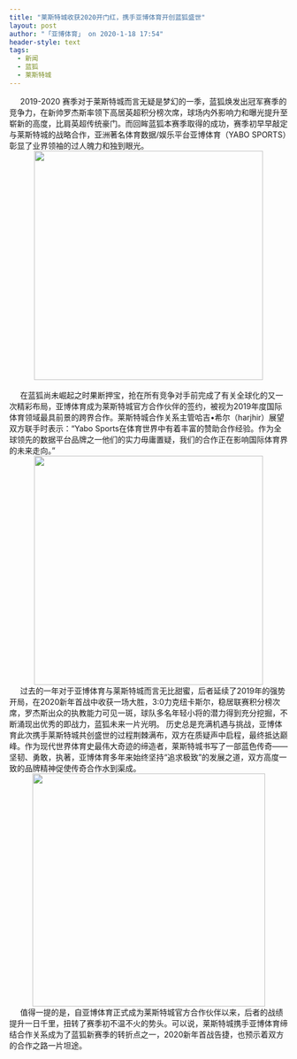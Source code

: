 ```yaml
---
title: "莱斯特城收获2020开门红，携手亚博体育开创蓝狐盛世"
layout: post
author: "「亚博体育」 on 2020-1-18 17:54"
header-style: text
tags:
  - 新闻
  - 蓝狐
  - 莱斯特城
---
```


<head></head>
<body>
 <div align="left"> 
  <font face="&amp;quot;">&nbsp; &nbsp;&nbsp;&nbsp;2019-2020</font> 
  <font face="&amp;quot;">赛季对于莱斯特城而言无疑是梦幻的一季，蓝狐焕发出冠军赛季的竞争力，在新帅罗杰斯率领下高居英超积分榜次席，球场内外影响力和曝光提升至崭新的高度，比肩英超传统豪门。而回眸蓝狐本赛季取得的成功，赛季初早早敲定与莱斯特城的战略合作，亚洲著名体育数据/娱乐平台亚博体育（YABO SPORTS）彰显了业界领袖的过人魄力和独到眼光。</font> 
 </div> 
 <div align="center"> 
  <ignore_js_op> 
   <img aid="1328163" src="https://bbs.boniu123.cc/data/attachment/forum/202001/18/175316yhv8hd4922hu9u4u.png" zoomfile="data/attachment/forum/202001/18/175316yhv8hd4922hu9u4u.png" file="data/attachment/forum/202001/18/175316yhv8hd4922hu9u4u.png" width="414" inpost="1"> 
   <div class="tip tip_4 aimg_tip" id="aimg_1328163_menu" style="position: absolute; display: none" disautofocus="true"> 
    <div class="xs0"> 
     <p><strong>6.1.png</strong> <em class="xg1">(164.6 KB, 下载次数: 0)</em></p> 
     <p> <a href="forum.php?mod=attachment&amp;aid=MTMyODE2M3xmNDgxZjE0YXwxNTc5Mzc4OTkyfDB8NTUzNTI5&amp;nothumb=yes" target="_blank">下载附件</a> &nbsp;<a href="javascript:;" onclick="showWindow(this.id, this.getAttribute('url'), 'get', 0);" id="savephoto_1328163" url="home.php?mod=spacecp&amp;ac=album&amp;op=saveforumphoto&amp;aid=1328163&amp;handlekey=savephoto_1328163">保存到相册</a> </p> 
     <p class="xg1 y"><span title="2020-1-18 17:53">昨天&nbsp;17:53</span> 上传</p> 
    </div> 
    <div class="tip_horn"></div> 
   </div> 
  </ignore_js_op> 
 </div> 
 <div align="left"> 
  <font face="&amp;quot;">&nbsp; &nbsp;&nbsp; &nbsp;&nbsp; &nbsp;&nbsp; &nbsp;&nbsp; &nbsp;&nbsp; &nbsp;&nbsp; &nbsp;&nbsp; &nbsp;&nbsp; &nbsp;&nbsp; &nbsp;</font> 
 </div> 
 <div align="left"> 
  <font face="&amp;quot;">&nbsp; &nbsp;&nbsp;&nbsp;在蓝狐尚未崛起之时果断押宝，抢在所有竞争对手前完成了有关全球化的又一次精彩布局，亚博体育成为莱斯特城官方合作伙伴的签约，被视为2019年度国际体育领域最具前景的跨界合作。莱斯特城合作关系主管哈吉•希尔（harjhir）展望双方联手时表示：“Yabo Sports在体育世界中有着丰富的赞助合作经验。作为全球领先的数据平台品牌之一他们的实力毋庸置疑，我们的合作正在影响国际体育界的未来走向。”</font> 
 </div> 
 <div align="center"> 
  <ignore_js_op> 
   <img aid="1328164" src="https://bbs.boniu123.cc/data/attachment/forum/202001/18/175330j365te1lvmor53vl.png" zoomfile="data/attachment/forum/202001/18/175330j365te1lvmor53vl.png" file="data/attachment/forum/202001/18/175330j365te1lvmor53vl.png" width="414" inpost="1"> 
   <div class="tip tip_4 aimg_tip" id="aimg_1328164_menu" style="position: absolute; display: none" disautofocus="true"> 
    <div class="xs0"> 
     <p><strong>6.2.png</strong> <em class="xg1">(197.38 KB, 下载次数: 0)</em></p> 
     <p> <a href="forum.php?mod=attachment&amp;aid=MTMyODE2NHxiNjc1ZDUxOXwxNTc5Mzc4OTkyfDB8NTUzNTI5&amp;nothumb=yes" target="_blank">下载附件</a> &nbsp;<a href="javascript:;" onclick="showWindow(this.id, this.getAttribute('url'), 'get', 0);" id="savephoto_1328164" url="home.php?mod=spacecp&amp;ac=album&amp;op=saveforumphoto&amp;aid=1328164&amp;handlekey=savephoto_1328164">保存到相册</a> </p> 
     <p class="xg1 y"><span title="2020-1-18 17:53">昨天&nbsp;17:53</span> 上传</p> 
    </div> 
    <div class="tip_horn"></div> 
   </div> 
  </ignore_js_op> 
 </div> 
 <div align="left"> 
  <font face="&amp;quot;"> </font> 
 </div> 
 <div align="left"> 
  <font face="&amp;quot;">&nbsp; &nbsp;&nbsp;&nbsp;过去的一年对于亚博体育与莱斯特城而言无比甜蜜，后者延续了2019年的强势开局，在2020新年首战中收获一场大胜，3:0力克纽卡斯尔，稳居联赛积分榜次席，罗杰斯出众的执教能力可见一斑，球队多名年轻小将的潜力得到充分挖掘，不断涌现出优秀的即战力，蓝狐未来一片光明。</font> 
  <font face="&amp;quot">历史总是充满机遇与挑战，亚博体育此次携手莱斯特城共创盛世的过程荆棘满布，双方在质疑声中启程，最终抵达巅峰。作为现代世界体育史最伟大奇迹的缔造者，莱斯特城书写了一部蓝色传奇——坚韧、勇敢，执著，亚博体育多年来始终坚持“追求极致”的发展之道，双方高度一致的品牌精神促使传奇合作水到渠成。</font> 
 </div> 
 <div align="center"> 
  <ignore_js_op> 
   <img aid="1328165" src="https://bbs.boniu123.cc/data/attachment/forum/202001/18/175347xggje8sysyvassya.png" zoomfile="data/attachment/forum/202001/18/175347xggje8sysyvassya.png" file="data/attachment/forum/202001/18/175347xggje8sysyvassya.png" width="421" inpost="1"> 
   <div class="tip tip_4 aimg_tip" id="aimg_1328165_menu" style="position: absolute; display: none" disautofocus="true"> 
    <div class="xs0"> 
     <p><strong>6.3.png</strong> <em class="xg1">(204.19 KB, 下载次数: 0)</em></p> 
     <p> <a href="forum.php?mod=attachment&amp;aid=MTMyODE2NXw3M2E1Y2UzZHwxNTc5Mzc4OTkyfDB8NTUzNTI5&amp;nothumb=yes" target="_blank">下载附件</a> &nbsp;<a href="javascript:;" onclick="showWindow(this.id, this.getAttribute('url'), 'get', 0);" id="savephoto_1328165" url="home.php?mod=spacecp&amp;ac=album&amp;op=saveforumphoto&amp;aid=1328165&amp;handlekey=savephoto_1328165">保存到相册</a> </p> 
     <p class="xg1 y"><span title="2020-1-18 17:53">昨天&nbsp;17:53</span> 上传</p> 
    </div> 
    <div class="tip_horn"></div> 
   </div> 
  </ignore_js_op> 
 </div> 
 <div align="left"> 
  <font face="&amp;quot;">&nbsp; &nbsp;&nbsp;&nbsp;值得一提的是，自亚博体育正式成为莱斯特城官方合作伙伴以来，后者的战绩提升一日千里，扭转了赛季初不温不火的势头。可以说，莱斯特城携手亚博体育缔结合作关系成为了蓝狐新赛季的转折点之一，2020新年首战告捷，也预示着双方的合作之路一片坦途。</font> 
 </div> 
 <div align="left"> 
  <font face="&amp;quot;"> </font> 
 </div>
 <br>
</body>


